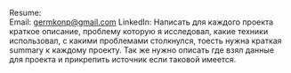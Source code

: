 Resume: <br>
Email: germkonp@gmail.com
LinkedIn:
Написать для каждого проекта краткое описание, проблему которую я исследовал, какие техники использовал, с какими проблемами столкнулся, тоесть нужна краткая summary к каждому проекту. Так же нужно описать где взял данные для проекта и прикрепить источник если таковой имеется.
